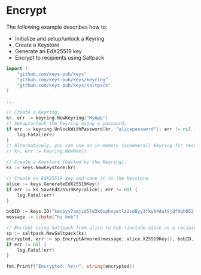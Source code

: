 # Encrypt

The following example describes how to:

- Initialize and setup/unlock a Keyring
- Create a Keystore
- Generate an EdX25519 key
- Encrypt to recipients using Saltpack

```go
import (
    "github.com/keys-pub/keys"
    "github.com/keys-pub/keys/keyring"
    "github.com/keys-pub/keys/saltpack"
)

...

// Create a Keyring.
kr, err := keyring.NewKeyring("MyApp")
// Setup/unlock the Keyring using a password.
if err := keyring.UnlockWithPassword(kr, "alicepassword"); err != nil {
    log.Fatal(err)
}
// Alternatively, you can use an in memory (ephemeral) Keyring for testing:
// kr, err := keyring.NewMem()

// Create a Keystore (backed by the Keyring).
ks := keys.NewKeystore(kr)

// Create an EdX25519 key and save it to the Keystore.
alice := keys.GenerateEdX25519Key()
if err := ks.SaveEdX25519Key(alice); err != nil {
    log.Fatal(err)
}

bobID := keys.ID("kex1yy7amjzd5ld3k0uphvyetlz2vd8yy3fky64dut9jdf9qh852f0nsxjgv0m")
message := []byte("hi bob")

// Encrypt using Saltpack from alice to bob (include alice as a recipient too).
sp := saltpack.NewSaltpack(ks)
encrypted, err := sp.EncryptArmored(message, alice.X25519Key(), bobID, alice.ID())
if err != nil {
    log.Fatal(err)
}

fmt.Printf("Encrypted: %s\n", string(encrypted))

```

